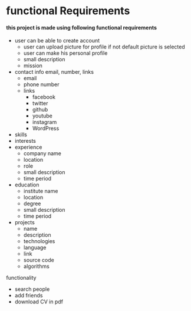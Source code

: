 # functional Requirements

#### this project is made using following functional requirements

* user can be able to create account
  * user can upload picture for profile if not default picture is selected
  * user can make his personal profile
  * small description
  * mission
* contact info email, number, links
  * email
  * phone number
  * links
    * facebook
    * twitter
    * github
    * youtube
    * instagram
    * WordPress
* skills
* interests
* experience
  * company name
  * location
  * role
  * small description
  * time period
* education
  * institute name
  * location
  * degree
  * small description
  * time period
* projects
  * name
  * description
  * technologies
  * language
  * link
  * source code
  * algorithms

functionality
  * search people
  * add friends
  * download CV in pdf

